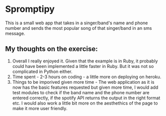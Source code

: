# Spromptipy
This is a small web app that takes in a singer/band's name and phone number and sends the most popular song of that singer/band in an sms message. 

## My thoughts on the exercise:
1) Overall I really enjoyed it. Given that the example is in Ruby, it probably could have been implemented a little faster in Ruby. But it was not so complicated in Python either. 
2) Time spent - 2-3 hours on coding - a little more on deploying on heroku. 
3) Things to be imporived given more time - The web application as it is now has the basic features requested but given more time, I would add test modules to check if the band name and the phone number are entered correctly, if the spotify API returns the output in the right format etc. I would also work a little bit more on the aesthethics of the page to make it more user friendly.
